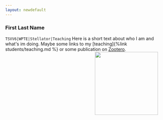 ```yaml
---
layout: newdefault
---
```


### First Last Name
`TSVV6|WPTE|Stellator|Teaching`
Here is a short text about who I am and what's im doing. Maybe some links to my [teaching]{%link students/teaching.md %} or some publication on [Zootero](https://www.zotero.org/itpplasma).
<img align="right" width="200" height="200" style="vertical-align:middle;margin:0px 20px" src="https://online.tugraz.at/tug_online/visitenkarte.showImage?pPersonenGruppe=3&pPersonenId=B5E6EB46614DDFCE">
